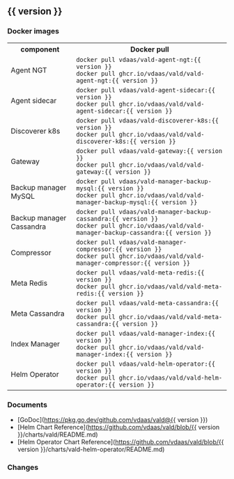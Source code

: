 ## {{ version }}

### Docker images

<table>
  <tr>
    <th>component</th>
    <th>Docker pull</th>
  </tr>
  <tr>
    <td>Agent NGT</td>
    <td>
      <code>docker pull vdaas/vald-agent-ngt:{{ version }}</code><br/>
      <code>docker pull ghcr.io/vdaas/vald/vald-agent-ngt:{{ version }}</code>
    </td>
  </tr>
  <tr>
    <td>Agent sidecar</td>
    <td>
      <code>docker pull vdaas/vald-agent-sidecar:{{ version }}</code><br/>
      <code>docker pull ghcr.io/vdaas/vald/vald-agent-sidecar:{{ version }}</code>
    </td>
  </tr>
  <tr>
    <td>Discoverer k8s</td>
    <td>
      <code>docker pull vdaas/vald-discoverer-k8s:{{ version }}</code><br/>
      <code>docker pull ghcr.io/vdaas/vald/vald-discoverer-k8s:{{ version }}</code>
    </td>
  </tr>
  <tr>
    <td>Gateway</td>
    <td>
      <code>docker pull vdaas/vald-gateway:{{ version }}</code><br/>
      <code>docker pull ghcr.io/vdaas/vald/vald-gateway:{{ version }}</code>
    </td>
  </tr>
  <tr>
    <td>Backup manager MySQL</td>
    <td>
      <code>docker pull vdaas/vald-manager-backup-mysql:{{ version }}</code><br/>
      <code>docker pull ghcr.io/vdaas/vald/vald-manager-backup-mysql:{{ version }}</code>
    </td>
  </tr>
  <tr>
    <td>Backup manager Cassandra</td>
    <td>
      <code>docker pull vdaas/vald-manager-backup-cassandra:{{ version }}</code><br/>
      <code>docker pull ghcr.io/vdaas/vald/vald-manager-backup-cassandra:{{ version }}</code>
    </td>
  </tr>
  <tr>
    <td>Compressor</td>
    <td>
      <code>docker pull vdaas/vald-manager-compressor:{{ version }}</code><br/>
      <code>docker pull ghcr.io/vdaas/vald/vald-manager-compressor:{{ version }}</code>
    </td>
  </tr>
  <tr>
    <td>Meta Redis</td>
    <td>
      <code>docker pull vdaas/vald-meta-redis:{{ version }}</code><br/>
      <code>docker pull ghcr.io/vdaas/vald/vald-meta-redis:{{ version }}</code>
    </td>
  </tr>
  <tr>
    <td>Meta Cassandra</td>
    <td>
      <code>docker pull vdaas/vald-meta-cassandra:{{ version }}</code><br/>
      <code>docker pull ghcr.io/vdaas/vald/vald-meta-cassandra:{{ version }}</code>
    </td>
  </tr>
  <tr>
    <td>Index Manager</td>
    <td>
      <code>docker pull vdaas/vald-manager-index:{{ version }}</code><br/>
      <code>docker pull ghcr.io/vdaas/vald/vald-manager-index:{{ version }}</code>
    </td>
  </tr>
  <tr>
    <td>Helm Operator</td>
    <td>
      <code>docker pull vdaas/vald-helm-operator:{{ version }}</code><br/>
      <code>docker pull ghcr.io/vdaas/vald/vald-helm-operator:{{ version }}</code>
    </td>
  </tr>
</table>

### Documents
- [GoDoc](https://pkg.go.dev/github.com/vdaas/vald@{{ version }})
- [Helm Chart Reference](https://github.com/vdaas/vald/blob/{{ version }}/charts/vald/README.md)
- [Helm Operator Chart Reference](https://github.com/vdaas/vald/blob/{{ version }}/charts/vald-helm-operator/README.md)

### Changes
